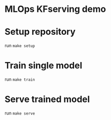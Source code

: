 # MLOps KFserving demo

# Setup repository

run `make setup`

# Train single model

run `make train`

# Serve trained model

run `make serve`